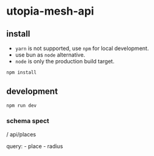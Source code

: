 # utopia-mesh-api


## install

- `yarn` is not supported, use `npm` for local development.
- use bun as `node` alternative.
- `node` is only the production build target.

```bash
npm install
```


## development

```bash
npm run dev
```


### schema spect

/ api/places

query:
    - place
    - radius